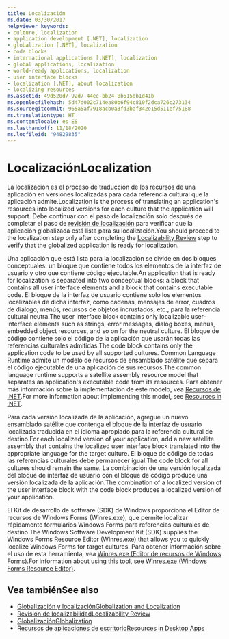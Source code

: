 ```yaml
---
title: Localización
ms.date: 03/30/2017
helpviewer_keywords:
- culture, localization
- application development [.NET], localization
- globalization [.NET], localization
- code blocks
- international applications [.NET], localization
- global applications, localization
- world-ready applications, localization
- user interface blocks
- localization [.NET], about localization
- localizing resources
ms.assetid: 49d520d7-92d7-44ee-bb24-8b615db1d41b
ms.openlocfilehash: 5d47d002c714ea80b6f94c810f2dca726c273134
ms.sourcegitcommit: 965a5af7918acb0a3fd3baf342e15d511ef75188
ms.translationtype: HT
ms.contentlocale: es-ES
ms.lasthandoff: 11/18/2020
ms.locfileid: "94829835"
---
```

# <a name="localization"></a><span data-ttu-id="cf054-102">Localización</span><span class="sxs-lookup"><span data-stu-id="cf054-102">Localization</span></span>

<span data-ttu-id="cf054-103">La localización es el proceso de traducción de los recursos de una aplicación en versiones localizadas para cada referencia cultural que la aplicación admite.</span><span class="sxs-lookup"><span data-stu-id="cf054-103">Localization is the process of translating an application's resources into localized versions for each culture that the application will support.</span></span> <span data-ttu-id="cf054-104">Debe continuar con el paso de localización solo después de completar el paso de [revisión de localización](localizability-review.md) para verificar que la aplicación globalizada está lista para su localización.</span><span class="sxs-lookup"><span data-stu-id="cf054-104">You should proceed to the localization step only after completing the [Localizability Review](localizability-review.md) step to verify that the globalized application is ready for localization.</span></span>

<span data-ttu-id="cf054-105">Una aplicación que está lista para la localización se divide en dos bloques conceptuales: un bloque que contiene todos los elementos de la interfaz de usuario y otro que contiene código ejecutable.</span><span class="sxs-lookup"><span data-stu-id="cf054-105">An application that is ready for localization is separated into two conceptual blocks: a block that contains all user interface elements and a block that contains executable code.</span></span> <span data-ttu-id="cf054-106">El bloque de la interfaz de usuario contiene solo los elementos localizables de dicha interfaz, como cadenas, mensajes de error, cuadros de diálogo, menús, recursos de objetos incrustados, etc., para la referencia cultural neutra.</span><span class="sxs-lookup"><span data-stu-id="cf054-106">The user interface block contains only localizable user-interface elements such as strings, error messages, dialog boxes, menus, embedded object resources, and so on for the neutral culture.</span></span> <span data-ttu-id="cf054-107">El bloque de código contiene solo el código de la aplicación que usarán todas las referencias culturales admitidas.</span><span class="sxs-lookup"><span data-stu-id="cf054-107">The code block contains only the application code to be used by all supported cultures.</span></span> <span data-ttu-id="cf054-108">Common Language Runtime admite un modelo de recursos de ensamblado satélite que separa el código ejecutable de una aplicación de sus recursos.</span><span class="sxs-lookup"><span data-stu-id="cf054-108">The common language runtime supports a satellite assembly resource model that separates an application's executable code from its resources.</span></span> <span data-ttu-id="cf054-109">Para obtener más información sobre la implementación de este modelo, vea [Recursos de .NET](../../framework/resources/index.md).</span><span class="sxs-lookup"><span data-stu-id="cf054-109">For more information about implementing this model, see [Resources in .NET](../../framework/resources/index.md).</span></span>

<span data-ttu-id="cf054-110">Para cada versión localizada de la aplicación, agregue un nuevo ensamblado satélite que contenga el bloque de la interfaz de usuario localizada traducida en el idioma apropiado para la referencia cultural de destino.</span><span class="sxs-lookup"><span data-stu-id="cf054-110">For each localized version of your application, add a new satellite assembly that contains the localized user interface block translated into the appropriate language for the target culture.</span></span> <span data-ttu-id="cf054-111">El bloque de código de todas las referencias culturales debe permanecer igual.</span><span class="sxs-lookup"><span data-stu-id="cf054-111">The code block for all cultures should remain the same.</span></span> <span data-ttu-id="cf054-112">La combinación de una versión localizada del bloque de interfaz de usuario con el bloque de código produce una versión localizada de la aplicación.</span><span class="sxs-lookup"><span data-stu-id="cf054-112">The combination of a localized version of the user interface block with the code block produces a localized version of your application.</span></span>

<span data-ttu-id="cf054-113">El Kit de desarrollo de software (SDK) de Windows proporciona el Editor de recursos de Windows Forms (Winres.exe), que permite localizar rápidamente formularios Windows Forms para referencias culturales de destino.</span><span class="sxs-lookup"><span data-stu-id="cf054-113">The Windows Software Development Kit (SDK) supplies the Windows Forms Resource Editor (Winres.exe) that allows you to quickly localize Windows Forms for target cultures.</span></span> <span data-ttu-id="cf054-114">Para obtener información sobre el uso de esta herramienta, vea [Winres.exe (Editor de recursos de Windows Forms)](../../framework/tools/winres-exe-windows-forms-resource-editor.md).</span><span class="sxs-lookup"><span data-stu-id="cf054-114">For information about using this tool, see [Winres.exe (Windows Forms Resource Editor)](../../framework/tools/winres-exe-windows-forms-resource-editor.md).</span></span>

## <a name="see-also"></a><span data-ttu-id="cf054-115">Vea también</span><span class="sxs-lookup"><span data-stu-id="cf054-115">See also</span></span>

- [<span data-ttu-id="cf054-116">Globalización y localización</span><span class="sxs-lookup"><span data-stu-id="cf054-116">Globalization and Localization</span></span>](index.md)
- [<span data-ttu-id="cf054-117">Revisión de localizabilidad</span><span class="sxs-lookup"><span data-stu-id="cf054-117">Localizability Review</span></span>](localizability-review.md)
- [<span data-ttu-id="cf054-118">Globalización</span><span class="sxs-lookup"><span data-stu-id="cf054-118">Globalization</span></span>](globalization.md)
- [<span data-ttu-id="cf054-119">Recursos de aplicaciones de escritorio</span><span class="sxs-lookup"><span data-stu-id="cf054-119">Resources in Desktop Apps</span></span>](../../framework/resources/index.md)
